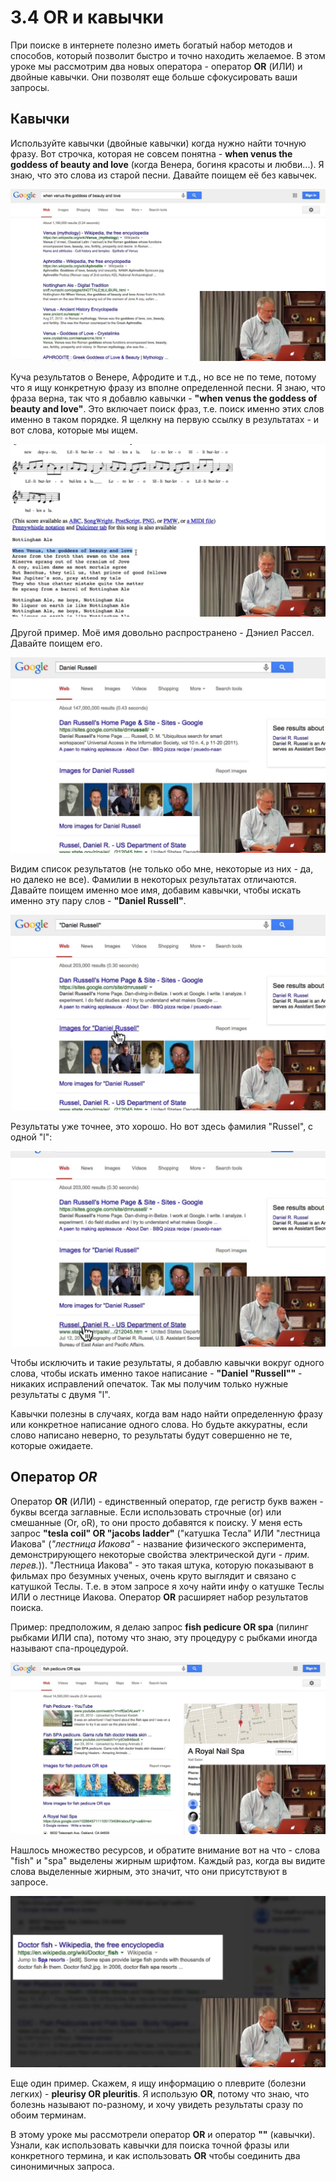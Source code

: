 # 3.4 OR и кавычки

При поиске в интернете полезно иметь богатый набор методов и способов, который позволит быстро и точно находить желаемое. В этом уроке мы рассмотрим два новых оператора - оператор __OR__ (ИЛИ) и двойные кавычки. Они позволят еще больше сфокусировать ваши запросы.

## Кавычки

Используйте кавычки (двойные кавычки) когда нужно найти точную фразу. Вот строчка, которая не совсем понятна - __when venus the goddess of beauty and love__ (когда Венера, богиня красоты и любви...). Я знаю, что это слова из старой песни. Давайте поищем её без кавычек.

![](../images/3_4_001_venus.png)

Куча результатов о Венере, Афродите и т.д., но все не по теме, потому что я ищу конкретную фразу из вполне определенной песни. Я знаю, что фраза верна, так что я добавлю кавычки - __"when venus the goddess of beauty and love"__. Это включает поиск фраз, т.е. поиск именно этих слов именно в таком порядке. Я щелкну на первую ссылку в результатах - и вот слова, которые мы ищем.

![](../images/3_4_002_venus_quotes.png)

Другой пример. Моё имя довольно распространено - Дэниел Рассел. Давайте поищем его.

![](../images/3_4_003_dan.png)

Видим список результатов (не только обо мне, некоторые из них - да, но далеко не все). Фамилии в некоторых результатах отличаются. Давайте поищем именно мое имя, добавим кавычки, чтобы искать именно эту пару слов - __"Daniel Russell"__.

![](../images/3_4_004_dan_quotes.png)

Результаты уже точнее, это хорошо. Но вот здесь фамилия "Russel", с одной "l":

![](../images/3_4_005_l.png)

Чтобы исключить и такие результаты, я добавлю кавычки вокруг одного слова, чтобы искать именно такое написание - __"Daniel "Russell""__ - никаких исправлений опечаток. Так мы получим только нужные результаты с двумя "l".

Кавычки полезны в случаях, когда вам надо найти определенную фразу или конкретное написание одного слова. Но будьте аккуратны, если слово написано неверно, то результаты будут совершенно не те, которые ожидаете.

## Оператор *OR*

Оператор __OR__ (ИЛИ) - единственный оператор, где регистр букв важен - буквы всегда заглавные. Если использовать строчные (or) или смешанные (Or, oR), то они просто добавятся к поиску. У меня есть запрос __"tesla coil" OR "jacobs ladder"__ ("катушка Тесла" ИЛИ "лестница Иакова" (*"лестница Иакова"* - название физического эксперимента, демонстрирующего некоторые свойства электрической дуги - *прим. перев.*)). "Лестница Иакова" - это такая штука, которую показывают в фильмах про безумных ученых, очень круто выглядит и связано с катушкой Теслы. Т.е. в этом запросе я хочу найти инфу о катушке Теслы ИЛИ о лестнице Иакова. Оператор __OR__ расширяет набор результатов поиска.

Пример: предположим, я делаю запрос __fish pedicure OR spa__ (пилинг рыбками ИЛИ спа), потому что знаю, эту процедуру с рыбками иногда называют спа-процедурой.

![](../images/3_4_006_spa.png)

Нашлось множество ресурсов, и обратите внимание вот на что - слова "fish" и "spa" выделены жирным шрифтом. Каждый раз, когда вы видите слова выделенные жирным, это значит, что они присутствуют в запросе.

![](../images/3_4_007_bold.png)

Еще один пример. Скажем, я ищу информацию о плеврите (болезни легких)  - __pleurisy OR pleuritis__. Я использую __OR__, потому что знаю, что болезнь называют по-разному, и хочу увидеть результаты сразу по обоим терминам.

В этому уроке мы рассмотрели оператор __OR__ и оператор __""__ (кавычки). Узнали, как использовать кавычки для поиска точной фразы или конкретного термина, и как использовать __OR__ чтобы соединить два синонимичных запроса.
